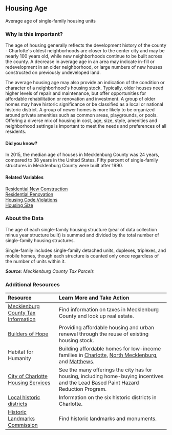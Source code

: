 ## Housing Age
Average age of single-family housing units 

### Why is this important?
The age of housing generally reflects the development history of the county - Charlotte's oldest neighborhoods are closer to the center city and may be nearly 100 years old, while new neighborhoods continue to be built across the county. A decrease in average age in an area may indicate in-fill or redevelopment in an older neighborhood, or large numbers of new houses constructed on previously undeveloped land. 

The average housing age may also provide an indication of the condition or character of a neighborhood's housing stock. Typically, older houses need higher levels of repair and maintenance, but offer opportunities for affordable rehabilitation or renovation and investment. A group of older homes may have historic significance or be classified as a local or national historic district. A group of newer homes is more likely to be organized around private amenities such as common areas, playgrounds, or pools. Offering a diverse mix of housing in cost, age, size, style, amenities and neighborhood settings is important to meet the needs and preferences of all residents. 

#### Did you know?
In 2015, the median age of houses in Mecklenburg County was 24 years, compared to 38 years in the United States. Fifty percent of single-family structures in Mecklenburg County were built after 1990.

#### Related Variables
<a href="javascript:void(0)" onclick="model.metricId = 'm8'">Residential New Construction</a>  
<a href="javascript:void(0)" onclick="model.metricId = 'm9'">Residential Renovation</a>   
<a href="javascript:void(0)" onclick="model.metricId = 'm68'">Housing Code Violations</a>  
<a href="javascript:void(0)" onclick="model.metricId = 'm6'">Housing Size</a>  

### About the Data
The age of each single-family housing structure (year of data collection minus year structure built) is summed and divided by the total number of single-family housing structures. 

Single-family includes single-family detached units, duplexes, triplexes, and mobile homes, though each structure is counted only once regardless of the number of units within it.

_**Source**: Mecklenburg County Tax Parcels_

### Additional Resources
| Resource | Learn More and Take Action | 
|:--- | :--- |
|[Mecklenburg County Tax Information](https://www.mecknc.gov/taxes/pages/default.aspx) | Find information on taxes in Mecklenburg County and look up real estate.
|[Builders of Hope](http://www.buildersofhope.org/) |Providing affordable housing and urban renewal through the reuse of existing housing stock.
|Habitat for Humanity|Building affordable homes for low-income families in [Charlotte](http://www.habitatcharlotte.org/), [North Mecklenburg](http://www.ourtownshabitat.org/), and [Matthews](http://www.habitatmatthews.org/).
|[City of Charlotte Housing Services](http://charlottenc.gov/NBS/Housing/Pages/default.aspx) |See the many offerings the city has for housing, including home-buying incentives and the Lead Based Paint Hazard Reduction Program.
|[Local historic districts](http://charlottenc.gov/planning/HistoricDistricts/Pages/Home.aspx) | Information on the six historic districts in Charlotte.
|[Historic Landmarks Commission](http://www.cmhpf.org/) |Find historic landmarks and monuments.